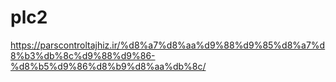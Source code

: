 # plc2
https://parscontroltajhiz.ir/%d8%a7%d8%aa%d9%88%d9%85%d8%a7%d8%b3%db%8c%d9%88%d9%86-%d8%b5%d9%86%d8%b9%d8%aa%db%8c/
